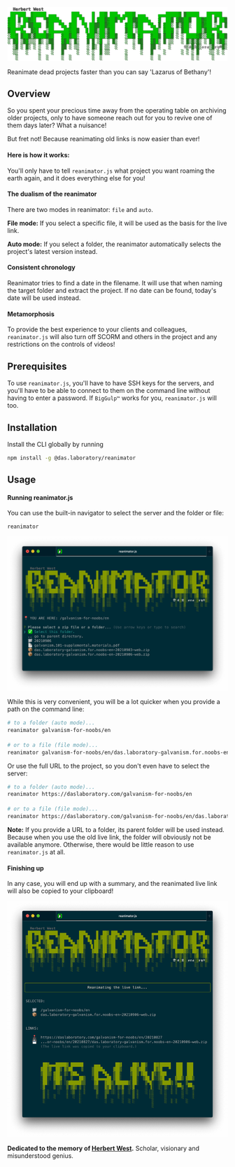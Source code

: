 ![header](/_assets/header.png)

Reanimate dead projects faster than you can say 'Lazarus of Bethany'!

## Overview

So you spent your precious time away from the operating table on archiving older projects, only to have someone reach out for you to revive one of them days later? What a nuisance!

But fret not! Because reanimating old links is now easier than ever!

#### Here is how it works:

You'll only have to tell `reanimator.js` what project you want roaming the earth again, and it does everything else for you!

#### The dualism of the reanimator

There are two modes in reanimator: `file` and `auto`.

**File mode:** If you select a specific file, it will be used as the basis for the live link.

**Auto mode:** If you select a folder, the reanimator automatically selects the project's latest version instead.

#### Consistent chronology

Reanimator tries to find a date in the filename. It will use that when naming the target folder and extract the project. If no date can be found, today's date will be used instead.

#### Metamorphosis

To provide the best experience to your clients and colleagues, `reanimator.js` will also turn off SCORM and others in the project and any restrictions on the controls of videos!

## Prerequisites

To use `reanimator.js`, you'll have to have SSH keys for the servers, and you'll have to be able to connect to them on the command line without having to enter a password. If `BigGulp™` works for you, `reanimator.js` will too.

## Installation

Install the CLI globally by running

```bash
npm install -g @das.laboratory/reanimator
```

## Usage

#### Running reanimator.js

You can use the built-in navigator to select the server and the folder or file:

```bash
reanimator
```

![header](/_assets/navigator.png)

While this is very convenient, you will be a lot quicker when you provide a path on the command line:

```bash
# to a folder (auto mode)...
reanimator galvanism-for-noobs/en

# or to a file (file mode)...
reanimator galvanism-for-noobs/en/das.laboratory-galvanism.for.noobs-en-20210906-web.zip
```

Or use the full URL to the project, so you don't even have to select the server:

```bash
# to a folder (auto mode)...
reanimator https://daslaboratory.com/galvanism-for-noobs/en

# or to a file (file mode)...
reanimator https://daslaboratory.com/galvanism-for-noobs/en/das.laboratory-galvanism.for.noobs-en-20210906-web.zip
```

**Note:** If you provide a URL to a folder, its parent folder will be used instead. Because when you use the old live link, the folder will obviously not be available anymore. Otherwise, there would be little reason to use `reanimator.js` at all.

#### Finishing up

In any case, you will end up with a summary, and the reanimated live link will also be copied to your clipboard!

![header](/_assets/finished.png)

**Dedicated to the memory of [Herbert West](https://en.wikipedia.org/wiki/Herbert_West%E2%80%93Reanimator).**
Scholar, visionary and misunderstood genius.

